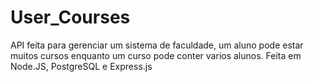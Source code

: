 # User_Courses
API feita para gerenciar um sistema de faculdade, um aluno pode estar muitos cursos enquanto um curso pode conter varios alunos. Feita em Node.JS, PostgreSQL e Express.js
